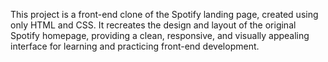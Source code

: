 This project is a front-end clone of the Spotify landing page, created using only HTML and CSS. It recreates the design and layout of the original Spotify homepage, providing a clean, responsive, and visually appealing interface for learning and practicing front-end development.
